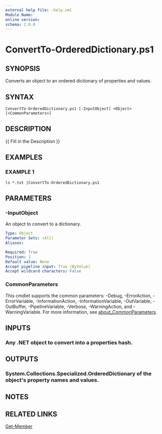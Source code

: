 ```yaml
---
external help file: -help.xml
Module Name:
online version:
schema: 2.0.0
---
```


# ConvertTo-OrderedDictionary.ps1

## SYNOPSIS
Converts an object to an ordered dictionary of properties and values.

## SYNTAX

```
ConvertTo-OrderedDictionary.ps1 [-InputObject] <Object> [<CommonParameters>]
```

## DESCRIPTION
{{ Fill in the Description }}

## EXAMPLES

### EXAMPLE 1
```
ls *.txt |ConvertTo-OrderedDictionary.ps1
```

## PARAMETERS

### -InputObject
An object to convert to a dictionary.

```yaml
Type: Object
Parameter Sets: (All)
Aliases:

Required: True
Position: 1
Default value: None
Accept pipeline input: True (ByValue)
Accept wildcard characters: False
```

### CommonParameters
This cmdlet supports the common parameters: -Debug, -ErrorAction, -ErrorVariable, -InformationAction, -InformationVariable, -OutVariable, -OutBuffer, -PipelineVariable, -Verbose, -WarningAction, and -WarningVariable. For more information, see [about_CommonParameters](http://go.microsoft.com/fwlink/?LinkID=113216).

## INPUTS

### Any .NET object to convert into a properties hash.
## OUTPUTS

### System.Collections.Specialized.OrderedDictionary of the object's property names and values.
## NOTES

## RELATED LINKS

[Get-Member]()

